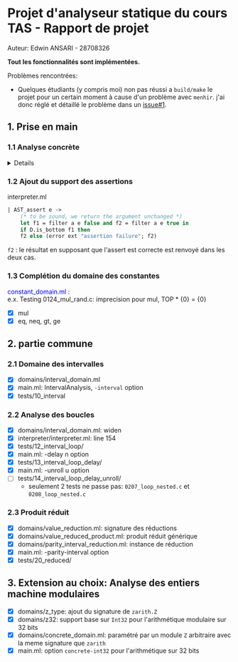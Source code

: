 # Projet d'analyseur statique du cours TAS - Rapport de projet
Auteur: Edwin ANSARI - 28708326

**Tout les fonctionnalités sont implémentées.**

Problèmes rencontrées: 
- Quelques étudiants (y compris moi) non pas réussi a `build/make` le projet pour un certain moment à cause d'un problème avec `menhir`. j'ai donc réglé et détaillé le problème dans un [issue#1](https://stl.algo-prog.info/tas-2021oct/projet-tas/-/issues/1).

## 1. Prise en main

### 1.1 Analyse concrète
<details>

> 1.1.1 Quelles est la sémantique de l'instruction rand(l,h) dans un programme ? quel est le résultat attendu de l'interprète?

`rand` est utilisé pour représenter un bou de code/fonction complexe ou avec résultat imprévisible par example un `input`. Donc on suppose une intervalle `[l,h]` de valeurs possible.  
Dans le cas de l'interpréteur *`concret`* on attend que l'analyse induit les résultats pour tout execution possible du programme donc pour une variable à valeurs dans `[l,h]` on aura `(h-l+1)` valeurs possible.

> 1.1.2. Sous quelles conditions l'exécution d'un programme s'arrête-t-elle ? quel est alors le résultat
de l'interprète ?

Dans le cas d'un `assert false` ou bien la fin d'un programme avec instruction `halt` => environnement vide.

> 1.1.3. Si le programme comporte une boucle infinie, est-il possible que l'interprète termine tout de même ? dans quels cas ?

Oui dans le cas ou l'interpréteur utilise `join` ou `widen` pour accélérer la convergence de l'environnement d'une boucle et de trouver un `fixpoint`.
</details>

### 1.2 Ajout du support des assertions
interpreter.ml
```ml
| AST_assert e ->
    (* to be sound, we return the argument unchanged *)
    let f1 = filter a e false and f2 = filter a e true in
    if D.is_bottom f1 then        
    f2 else (error ext "assertion failure"; f2)
```
`f2` : le résultat en supposant que l'assert est correcte est renvoyé dans les deux cas.

### 1.3 Complétion du domaine des constantes
<span style="color:blue"> constant_domain.ml </span>:  
e.x. Testing 0124_mul_rand.c: imprecision pour mul, TOP * {0} = {0}
- [x] mul
- [x] eq, neq, gt, ge

## 2. partie commune

### 2.1 Domaine des intervalles
- [x] domains/interval_domain.ml
- [x] main.ml: IntervalAnalysis, `-interval` option
- [x] tests/10_interval

### 2.2 Analyse des boucles
- [x] domains/interval_domain.ml: widen
- [x] interpreter/interpreter.ml: line 154
- [x] tests/12_interval_loop/
- [x] main.ml: -delay n option
- [x] tests/13_interval_loop_delay/
- [x] main.ml: -unroll u option
- [ ] tests/14_interval_loop_delay_unroll/ 
  - seulement 2 tests ne passe pas:
    `0207_loop_nested.c` et `0208_loop_nested.c`

### 2.3 Produit réduit
- [x] domains/value_reduction.ml: signature des réductions
- [x] domains/value_reduced_product.ml: produit réduit générique
- [x] domains/parity_interval_reduction.ml: instance de réduction
- [x] main.ml: -parity-interval option
- [x] tests/20_reduced/

## 3. Extension au choix: **Analyse des entiers machine modulaires**
- [x] domains/z_type: ajout du signature de `zarith.Z`
- [x] domains/z32: support base sur `Int32` pour l'arithmétique modulaire sur 32 bits
- [x] domains/concrete_domain.ml: paramétré par un module `Z` arbitraire avec la meme signature que `zarith`
- [x] main.ml: option `concrete-int32` pour l'arithmétique sur 32 bits